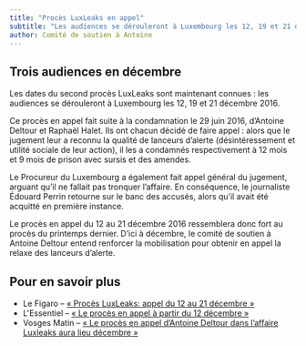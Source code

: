 ```yaml
---
title: "Procès LuxLeaks en appel"
subtitle: "Les audiences se dérouleront à Luxembourg les 12, 19 et 21 décembre 2016."
author: Comité de soutien à Antoine
---
```


## Trois audiences en décembre 

Les dates du second procès LuxLeaks sont maintenant connues : les audiences se dérouleront à Luxembourg les 12, 19 et 21 décembre 2016.

Ce procès en appel fait suite à la condamnation le 29 juin 2016, d’Antoine Deltour et Raphaël Halet. Ils ont chacun décidé de faire appel : alors que le jugement leur a reconnu la qualité de lanceurs d’alerte (désintéressement et utilité sociale de leur action), il les a condamnés respectivement à 12 mois et 9 mois de prison avec sursis et des amendes.

Le Procureur du Luxembourg a également fait appel général du jugement, arguant qu’il ne fallait pas tronquer l’affaire. En conséquence, le journaliste Édouard Perrin retourne sur le banc des accusés, alors qu’il avait été acquitté en première instance.

Le procès en appel du 12 au 21 décembre 2016 ressemblera donc fort au procès du printemps dernier. D’ici à décembre, le comité de soutien à Antoine Deltour entend renforcer la mobilisation pour obtenir en appel la relaxe des lanceurs d’alerte.

## Pour en savoir plus

 * Le Figaro – [« Procès LuxLeaks: appel du 12 au 21 décembre »](http://www.lefigaro.fr/flash-actu/2016/09/20/97001-20160920FILWWW00245-proces-luxleaks-appel-du-12-au-21-decembre.php)
 * L'Essentiel – [« Le procès en appel à partir du 12 décembre »](http://www.lessentiel.lu/fr/luxembourg/dossier/luxleaks/story/24713029)
 * Vosges Matin – [« Le procès en appel d’Antoine Deltour dans l’affaire Luxleaks aura lieu décembre »](http://www.vosgesmatin.fr/edition-d-epinal/2016/09/27/vosges-le-proces-en-appel-d-antoine-deltour-dans-l-affaire-luxleaks-aura-lieu-decembre)
